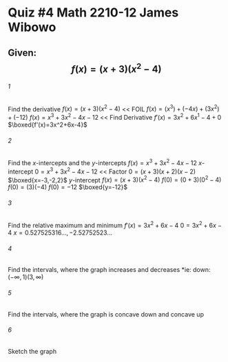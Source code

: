 # Quiz #4     Math 2210-12     James Wibowo

## Given: $$f(x)=(x+3)(x^2-4)$$

###### 1
Find the derivative
$f(x)=(x+3)(x^2-4)$ << FOIL
$f(x)=(x^3)+(-4x)+(3x^2)+(-12)$
$f(x)=x^3+3x^2-4x-12$ << Find Derivative
$f'(x)=3x^2+6x^1-4+0$
$\boxed{f'(x)=3x^2+6x-4}$
###### 2
Find the $x$-intercepts and the $y$-intercepts
$f(x)=x^3+3x^2-4x-12$
	$x$-intercept
$0=x^3+3x^2-4x-12$ << Factor
$0=(x+3)(x+2)(x-2)$
$\boxed{x=-3,-2,2}$
	$y$-intercept
$f(x)=(x+3)(x^2-4)$
$f(0)=(0+3)(0^2-4)$
$f(0)=(3)(-4)$
$f(0)=-12$
$\boxed{y=-12}$

###### 3
Find the relative maximum and minimum
$f'(x)=3x^2+6x-4$
$0=3x^2+6x-4$
$x=0.527525316...,-2.52752523...$

###### 4
Find the intervals, where the graph increases and decreases
*ie: down:$(-\infty,1)(3,\infty)$

###### 5
Find the intervals, where the graph is concave down and concave up


###### 6
Sketch the graph
